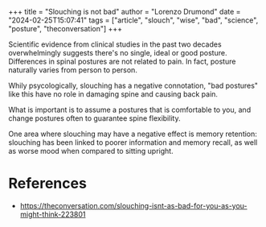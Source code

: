 +++
title = "Slouching is not bad"
author = "Lorenzo Drumond"
date = "2024-02-25T15:07:41"
tags = ["article",  "slouch",  "wise",  "bad",  "science",  "posture",  "theconversation"]
+++


Scientific evidence from clinical studies in the past two decades overwhelmingly suggests there's no single, ideal or good posture. Differences in spinal postures are not related to pain. In fact, posture naturally varies from person to person.

Whily psycologically, slouching has a negative connotation, "bad postures" like this have no role in damaging spine and causing back pain.

What is important is to assume a postures that is comfortable to you, and change postures often to guarantee spine flexibility.

One area where slouching may have a negative effect is memory retention: slouching has been linked to poorer information and memory recall, as well as worse mood when compared to sitting upright.

# References
- https://theconversation.com/slouching-isnt-as-bad-for-you-as-you-might-think-223801
